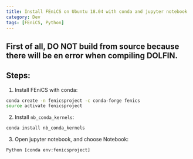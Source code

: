 ```yaml
---
title: Install FEniCS on Ubuntu 18.04 with conda and jupyter notebook
category: Dev
tags: [FEniCS, Python]
---
```


## First of all, DO NOT build from source because there will be en error when compiling DOLFIN.

## Steps:
1. Install FEniCS with conda:
```bash
conda create -n fenicsproject -c conda-forge fenics
source activate fenicsproject
```

2. Install `nb_conda_kernels`:
```bash
conda install nb_conda_kernels
```

3. Open jupyter notebook, and choose Notebook:
```
Python [conda env:fenicsproject]
```

